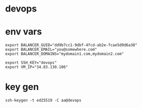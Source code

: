 # devops

# env vars

```
export BALANCER_GUID="dd9b7cc1-9dbf-4fcd-ab2e-fcae5d9d6a38"
export BALANCER_EMAIL="you@somewhere.com"
export BALANCER_DOMAINS="mydomain1.com,mydomain2.com"

export SSH_KEY="devops"
export VM_IP="34.83.130.106"
```

# key gen
```
ssh-keygen -t ed25519 -C aa@devops
```
